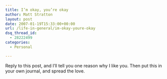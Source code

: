 ```yaml
---
title: I’m okay, you’re okay
author: Matt Stratton
layout: post
date: 2007-01-19T15:33:00+00:00
url: /life-in-general/im-okay-youre-okay
dsq_thread_id:
  - 28222499
categories:
  - Personal

---
```

Reply to this post, and I&#8217;ll tell you one reason why I like you. Then put this in your own journal, and spread the love.